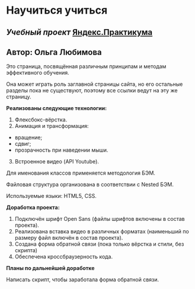 # **Научиться учиться**
## *Учебный проект* [Яндекс.Практикума](https://practicum.yandex.ru/)

## Автор: Ольга Любимова

Это страница, посвящённая различным принципам и методам эффективного обучения.

Она может играть роль заглавной страницы сайта, но его остальные разделы пока не существуют, поэтому все ссылки ведут на эту же страницу.

**Реализованы следующие технологии:**

1. Флексбокс-вёрстка.
2. Анимация и трансформация:
* вращение;
* сдвиг;
* прозрачность при наведении мыши.
3. Встроенное видео (API Youtube).

Для именования классов применяется методология БЭМ.

Файловая структура организована в соответствии с Nested БЭМ.

Используемые языки: HTML5, CSS.

**Доработка проекта:**

1. Подключён шрифт Open Sans (файлы шрифтов включены в состав проекта).
2. Реализована вставка видео в различных форматах (наименьший по размеру файл включён в состав проекта).
3. Создана форма обратной связи (пока только вёрстка и стили, без скрипта)
3. Обеспечена кроссбраузерность кода.

**Планы по дальнейшей доработке**

Написать скрипт, чтобы заработала форма обратной связи.
